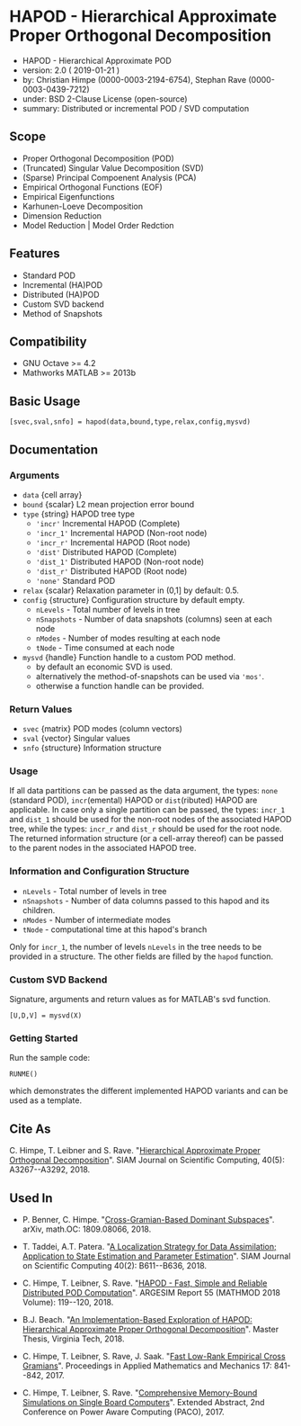 HAPOD - Hierarchical Approximate Proper Orthogonal Decomposition
================================================================

* HAPOD - Hierarchical Approximate POD
* version: 2.0 ( 2019-01-21 )
* by: Christian Himpe (0000-0003-2194-6754), Stephan Rave (0000-0003-0439-7212)
* under: BSD 2-Clause License (open-source)
* summary: Distributed or incremental POD / SVD computation

## Scope

* Proper Orthogonal Decomposition (POD)
* (Truncated) Singular Value Decomposition (SVD)
* (Sparse) Principal Compoenent Analysis (PCA)
* Empirical Orthogonal Functions (EOF)
* Empirical Eigenfunctions
* Karhunen-Loeve Decomposition
* Dimension Reduction
* Model Reduction | Model Order Redction

## Features

* Standard POD
* Incremental (HA)POD
* Distributed (HA)POD
* Custom SVD backend
* Method of Snapshots

## Compatibility

* GNU Octave >= 4.2
* Mathworks MATLAB >= 2013b

## Basic Usage

```
[svec,sval,snfo] = hapod(data,bound,type,relax,config,mysvd)
```

## Documentation

### Arguments

* `data` {cell array}
* `bound` {scalar} L2 mean projection error bound
* `type` {string} HAPOD tree type
    * `'incr'` Incremental HAPOD (Complete)
    * `'incr_1'` Incremental HAPOD (Non-root node)
    * `'incr_r'` Incremental HAPOD (Root node)
    * `'dist'` Distributed HAPOD (Complete)
    * `'dist_1'` Distributed HAPOD (Non-root node)
    * `'dist_r'` Distributed HAPOD (Root node)
    * `'none'` Standard POD
* `relax` {scalar} Relaxation parameter in (0,1] by default: 0.5.
* `config` {structure} Configuration structure by default empty.
    * `nLevels` - Total number of levels in tree
    * `nSnapshots` - Number of data snapshots (columns) seen at each node
    * `nModes` - Number of modes resulting at each node
    * `tNode` - Time consumed at each node
* `mysvd` {handle} Function handle to a custom POD method.
    * by default an economic SVD is used.
    * alternatively the method-of-snapshots can be used via `'mos'`.
    * otherwise a function handle can be provided.

### Return Values

* `svec` {matrix} POD modes (column vectors)
* `sval` {vector} Singular values
* `snfo` {structure} Information structure

### Usage

If all data partitions can be passed as the data argument, the types: `none` 
(standard POD), `incr`(emental) HAPOD or `dist`(ributed) HAPOD are applicable.
In case only a single partition can be passed, the types: `incr_1` and `dist_1`
should be used for the non-root nodes of the associated HAPOD tree, while the
types: `incr_r` and `dist_r` should be used for the root node. The returned
information structure (or a cell-array thereof) can be passed to the parent
nodes in the associated HAPOD tree. 

### Information and Configuration Structure

* `nLevels` - Total number of levels in tree
* `nSnapshots` - Number of data columns passed to this hapod and its children.
* `nModes` - Number of intermediate modes
* `tNode` - computational time at this hapod's branch

Only for `incr_1`, the number of levels `nLevels` in the tree needs to be
provided in a structure. The other fields are filled by the `hapod` function.

### Custom SVD Backend

Signature, arguments and return values as for MATLAB's svd function.

```
[U,D,V] = mysvd(X)
```

### Getting Started

Run the sample code:

```
RUNME()
```

which demonstrates the different implemented HAPOD variants and can be used
as a template.

## Cite As

C. Himpe, T. Leibner and S. Rave.
"[Hierarchical Approximate Proper Orthogonal Decomposition](https://doi.org/10.1137/16M1085413)".
SIAM Journal on Scientific Computing, 40(5): A3267--A3292, 2018.

## Used In

* P. Benner, C. Himpe.
"[Cross-Gramian-Based Dominant Subspaces](https://arxiv.org/abs/1809.08066)".
arXiv, math.OC: 1809.08066, 2018.

* T. Taddei, A.T. Patera.
"[A Localization Strategy for Data Assimilation; Application to State Estimation and Parameter Estimation](https://doi.org/10.1137/17M1116830)".
SIAM Journal on Scientific Computing 40(2): B611--B636, 2018.

* C. Himpe, T. Leibner, S. Rave.
"[HAPOD - Fast, Simple and Reliable Distributed POD Computation](https://doi.org/10.11128/arep.55.a55283)".
ARGESIM Report 55 (MATHMOD 2018 Volume): 119--120, 2018.

* B.J. Beach.
"[An Implementation-Based Exploration of HAPOD: Hierarchical Approximate Proper Orthogonal Decomposition](http://hdl.handle.net/10919/81938)".
Master Thesis, Virginia Tech, 2018.

* C. Himpe, T. Leibner, S. Rave, J. Saak.
"[Fast Low-Rank Empirical Cross Gramians](https://doi.org/10.1002/pamm.201710388)".
Proceedings in Applied Mathematics and Mechanics 17: 841--842, 2017.

* C. Himpe, T. Leibner, S. Rave.
"[Comprehensive Memory-Bound Simulations on Single Board Computers](https://doi.org/10.5281/zenodo.814497)".
Extended Abstract, 2nd Conference on Power Aware Computing (PACO), 2017.
